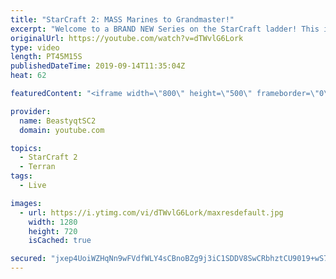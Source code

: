```yaml
---
title: "StarCraft 2: MASS Marines to Grandmaster!"
excerpt: "Welcome to a BRAND NEW Series on the StarCraft ladder! This is the \"Mass Marines to Grandmaster\" challenge, where the only attacking unit that I'm allowed to make is Marines - and that's it! I am allowed to make Medivacs just so that the gaemplay is not too monotonous, but I believe I could even make"
originalUrl: https://youtube.com/watch?v=dTWvlG6Lork
type: video
length: PT45M15S
publishedDateTime: 2019-09-14T11:35:04Z
heat: 62

featuredContent: "<iframe width=\"800\" height=\"500\" frameborder=\"0\" src=\"https://www.youtube.com/embed/dTWvlG6Lork\" allow=\"accelerometer; autoplay; encrypted-media; gyroscope; picture-in-picture\" allowfullscreen></iframe>"

provider:
  name: BeastyqtSC2
  domain: youtube.com

topics:
  - StarCraft 2
  - Terran
tags:
  - Live

images:
  - url: https://i.ytimg.com/vi/dTWvlG6Lork/maxresdefault.jpg
    width: 1280
    height: 720
    isCached: true

secured: "jxep4UoiWZHqNn9wFVdfWLY4sCBnoBZg9j3iC1SDDV8SwCRbhztCU9019+wS7/Nz7rdAFpI39kzGR3Pr3AbBhGwXumDMaUpl7NaJCodS2Qyse492l2gXHP0F/l+A/GAFiL0AIIV8CJxhfy9bqh3i73P3mHRX3uPVJbS+N3Y1vVoF4+q6In4eO9KIEwJTmNZYcz7tZuj2r6leGou0rCy4xMVpxRHBYZ+hG2GTrWr9AlQWGkzZYkp2ixf7eyLfvoHSiZ9Khw93EjAKw2+mTFBsuHpx4Bb2Q/pHoBDhRo4QYas7mgNIrc54F6jG3U4VbzFc/q/4PQwqLHw/w4eM0VMcE2VYvK69esHl/p9JSxrAj91i4+vRtQevdITD2YKtg4h2KN5Iu/LvjffmCWCmCLBzoMIVegF0OFpos0J2F8QP/qk=;cOLmQTcWJWqJv5OwcT9FSA=="
---
```


